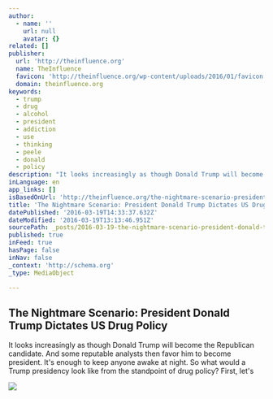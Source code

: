 ```yaml
---
author:
  - name: ''
    url: null
    avatar: {}
related: []
publisher:
  url: 'http://theinfluence.org'
  name: TheInfluence
  favicon: 'http://theinfluence.org/wp-content/uploads/2016/01/favicon.png'
  domain: theinfluence.org
keywords:
  - trump
  - drug
  - alcohol
  - president
  - addiction
  - use
  - thinking
  - peele
  - donald
  - policy
description: "It looks increasingly as though Donald Trump will become the Republican candidate. And some reputable analysts then favor him to become president. It's enough to keep anyone awake at night. So what would a Trump presidency look like from the standpoint of drug policy? First, let's"
inLanguage: en
app_links: []
isBasedOnUrl: 'http://theinfluence.org/the-nightmare-scenario-president-donald-trump-dictates-us-drug-policy/'
title: 'The Nightmare Scenario: President Donald Trump Dictates US Drug Policy'
datePublished: '2016-03-19T14:33:37.632Z'
dateModified: '2016-03-19T13:13:46.951Z'
sourcePath: _posts/2016-03-19-the-nightmare-scenario-president-donald-trump-dictates-us-d.md
published: true
inFeed: true
hasPage: false
inNav: false
_context: 'http://schema.org'
_type: MediaObject

---
```

<article style=""><h1>The Nightmare Scenario: President Donald Trump Dictates US Drug Policy</h1><p>It looks increasingly as though Donald Trump will become the Republican candidate. And some reputable analysts then favor him to become president. It's enough to keep anyone awake at night. So what would a Trump presidency look like from the standpoint of drug policy? First, let's</p><img src="http://theinfluence.org/wp-content/uploads/2016/03/trump-s.jpg" /></article>
